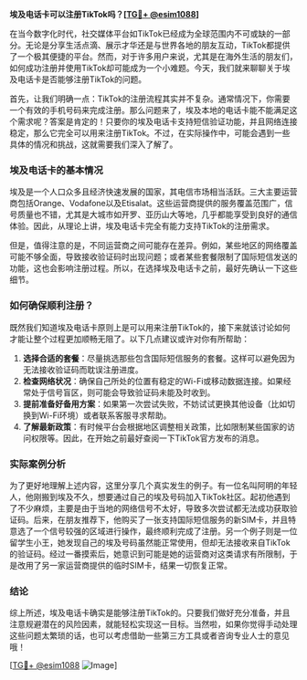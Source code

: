 **埃及电话卡可以注册TikTok吗？[[TG💪+ @esim1088](https://t.me/s/esim1088)]**

在当今数字化时代，社交媒体平台如TikTok已经成为全球范围内不可或缺的一部分。无论是分享生活点滴、展示才华还是与世界各地的朋友互动，TikTok都提供了一个极其便捷的平台。然而，对于许多用户来说，尤其是在海外生活的朋友们，如何成功注册并使用TikTok却可能成为一个小难题。今天，我们就来聊聊关于埃及电话卡是否能够注册TikTok的问题。

首先，让我们明确一点：TikTok的注册流程其实并不复杂。通常情况下，你需要一个有效的手机号码来完成注册。那么问题来了，埃及本地的电话卡能不能满足这个需求呢？答案是肯定的！只要你的埃及电话卡支持短信验证功能，并且网络连接稳定，那么它完全可以用来注册TikTok。不过，在实际操作中，可能会遇到一些具体的情况和挑战，这就需要我们深入了解了。

### 埃及电话卡的基本情况

埃及是一个人口众多且经济快速发展的国家，其电信市场相当活跃。三大主要运营商包括Orange、Vodafone以及Etisalat。这些运营商提供的服务覆盖范围广，信号质量也不错，尤其是大城市如开罗、亚历山大等地，几乎都能享受到良好的通信体验。因此，从理论上讲，埃及电话卡完全有能力支持TikTok的注册需求。

但是，值得注意的是，不同运营商之间可能存在差异。例如，某些地区的网络覆盖可能不够全面，导致接收验证码时出现问题；或者某些套餐限制了国际短信发送的功能，这也会影响注册过程。所以，在选择埃及电话卡之前，最好先确认一下这些细节。

### 如何确保顺利注册？

既然我们知道埃及电话卡原则上是可以用来注册TikTok的，接下来就该讨论如何才能让整个过程更加顺畅无阻了。以下几点建议或许对你有所帮助：

1. **选择合适的套餐**：尽量挑选那些包含国际短信服务的套餐。这样可以避免因为无法接收验证码而耽误注册进度。
2. **检查网络状况**：确保自己所处的位置有稳定的Wi-Fi或移动数据连接。如果经常处于信号盲区，则可能会导致验证码未能及时收到。
3. **提前准备好备用方案**：如果第一次尝试失败，不妨试试更换其他设备（比如切换到Wi-Fi环境）或者联系客服寻求帮助。
4. **了解最新政策**：有时候平台会根据地区调整相关政策，比如限制某些国家的访问权限等。因此，在开始之前最好查阅一下TikTok官方发布的消息。

### 实际案例分析

为了更好地理解上述内容，这里分享几个真实发生的例子。有一位名叫阿明的年轻人，他刚搬到埃及不久，想要通过自己的埃及号码加入TikTok社区。起初他遇到了不少麻烦，主要是由于当地的网络信号不太好，导致多次尝试都无法成功获取验证码。后来，在朋友推荐下，他购买了一张支持国际短信服务的新SIM卡，并且特意选了一个信号较强的区域进行操作，最终顺利完成了注册。另一个例子则是一位留学生小王，她发现自己的埃及号码虽然能正常使用，但却无法接收来自TikTok的验证码。经过一番摸索后，她意识到可能是她的运营商对这类请求有所限制，于是改用了另一家运营商提供的临时SIM卡，结果一切恢复正常。

### 结论

综上所述，埃及电话卡确实是能够注册TikTok的。只要我们做好充分准备，并且注意规避潜在的风险因素，就能轻松实现这一目标。当然啦，如果你觉得手动处理这些问题太繁琐的话，也可以考虑借助一些第三方工具或者咨询专业人士的意见哦！

[[TG💪+ @esim1088](https://t.me/s/esim1088) ![Image](https://i.postimg.cc/4NQfJmqS/Snipaste-2025-05-13-00-14-12.png)]